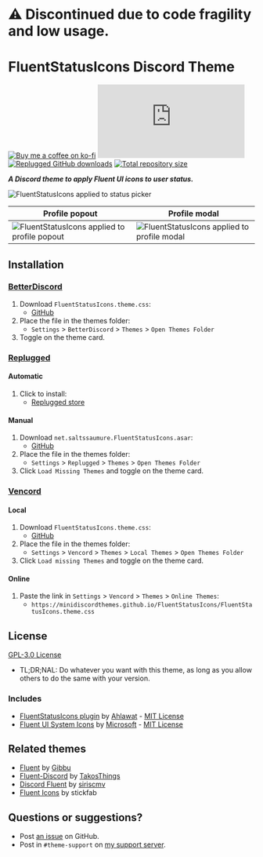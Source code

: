 [fsi-picker]:       https://cdn.discordapp.com/attachments/1142305515439923260/1145988597019844618/fsi-picker.png
[fsi-popout]:       https://cdn.discordapp.com/attachments/1142305515439923260/1145988597263118396/fsi-popout.png
[fsi-modal]:        https://cdn.discordapp.com/attachments/1142305515439923260/1145988596701069362/fsi-modal.png

[css-color]:        https://developer.mozilla.org/en-US/docs/Web/CSS/color_value
[discord]:          https://discord.gg/uy8nKQVatp

[BetterDiscord]:    https://betterdiscord.app/
[Replugged]:        https://replugged.dev/
[Vencord]:          https://github.com/Vendicated/Vencord

[shield-donate]:    https://img.shields.io/badge/Donate-ko--fi-orange?style=flat-square&logo=kofi&logoColor=orange
[ko-fi]:            https://ko-fi.com/saltssaumure "Buy me a coffee!"

[shield-bd-dl]:     https://img.shields.io/github/downloads/MiniDiscordThemes/FluentStatusIcons/FluentStatusIcons.theme.css?color=purple&label=Downloads&style=flat-square
[shield-asar-dl]:   https://img.shields.io/github/downloads/MiniDiscordThemes/FluentStatusIcons/net.saltssaumure.FluentStatusIcons.asar?color=purple&label=Downloads&style=flat-square
[shield-repo-size]: https://img.shields.io/github/repo-size/MiniDiscordThemes/FluentStatusIcons?label=Repository&style=flat-square "Total size"

[github]:           https://github.com/MiniDiscordThemes/FluentStatusIcons
[issues]:           https://github.com/MiniDiscordThemes/FluentStatusIcons/issues
[license]:          https://github.com/MiniDiscordThemes/FluentStatusIcons/blob/main/LICENSE
[.theme.css]:       https://github.com/MiniDiscordThemes/FluentStatusIcons/blob/main/FluentStatusIcons.theme.css

[fsiplugin]:        https://github.com/Tharki-God/FluentStatusIcons
[fsiplugin-author]: https://github.com/Tharki-God
[fsiplugin-license]:https://github.com/Tharki-God/FluentStatusIcons/blob/main/LICENSE

[msfluent]:         https://github.com/microsoft/fluentui-system-icons
[msfluent-author]:  https://github.com/microsoft
[msfluent-license]: https://github.com/microsoft/fluentui-system-icons/blob/main/LICENSE

[fluent]:           https://github.com/DiscordStyles/Fluent
[fluent-author]:    https://github.com/Gibbu

[fdiscord]:         https://github.com/TakosThings/Fluent-Discord
[fdiscord-author]:  https://github.com/TakosThings

[discordf]:         https://github.com/siriscmv/discord-fluent
[discordf-author]:  https://github.com/siriscmv

[ficons]:           https://github.com/zuzumi-f/pc-fluenticons

[release-bd]:       https://betterdiscord.app/theme/?id=000 "BetterDiscord store page"
[release-rp]:       https://replugged.dev/store/net.saltssaumure.FluentStatusIcons "Replugged store page"
[release-bd-gh]:    https://github.com/MiniDiscordThemes/FluentStatusIcons/releases/latest/download/FluentStatusIcons.theme.css "Get latest release"
[release-rp-gh]:    https://github.com/MiniDiscordThemes/FluentStatusIcons/releases/latest/download/net.saltssaumure.FluentStatusIcons.asar "Get latest release"

# ⚠️ Discontinued due to code fragility and low usage.

# FluentStatusIcons Discord Theme
[![Buy me a coffee on ko-fi][shield-donate]][ko-fi]
[![BetterDiscord GitHub downloads][shield-bd-dl]][release-bd-gh]
[![Replugged GitHub downloads][shield-asar-dl]][release-rp-gh]
[![Total repository size][shield-repo-size]][github]

***A Discord theme to apply Fluent UI icons to user status.***

![FluentStatusIcons applied to status picker][fsi-picker]

| Profile popout                                             | Profile modal                                            |
| ---------------------------------------------------------- | -------------------------------------------------------- |
| ![FluentStatusIcons applied to profile popout][fsi-popout] | ![FluentStatusIcons applied to profile modal][fsi-modal] |

## Installation

### [BetterDiscord][BetterDiscord]
1. Download `FluentStatusIcons.theme.css`:
    - [GitHub][release-bd-gh]
2. Place the file in the themes folder:
    - `Settings` > `BetterDiscord` > `Themes` > `Open Themes Folder`
3. Toggle on the theme card.

### [Replugged][Replugged]
#### Automatic
1. Click to install:
    - [Replugged store][release-rp]
#### Manual
1. Download `net.saltssaumure.FluentStatusIcons.asar`:
    - [GitHub][release-rp-gh]
2. Place the file in the themes folder:
    - `Settings` > `Replugged` > `Themes` > `Open Themes Folder`
3. Click `Load Missing Themes` and toggle on the theme card.

### [Vencord][Vencord]
#### Local
1. Download `FluentStatusIcons.theme.css`:
    - [GitHub][release-bd-gh]
2. Place the file in the themes folder:
    - `Settings` > `Vencord` > `Themes` > `Local Themes` > `Open Themes Folder`
3. Click `Load missing Themes` and toggle on the theme card.
#### Online
1. Paste the link in `Settings` > `Vencord` > `Themes` > `Online Themes`:
    - `https://minidiscordthemes.github.io/FluentStatusIcons/FluentStatusIcons.theme.css`

## License
[GPL-3.0 License][license]
- <span title="Too long; didn't read; not a lawyer">TL;DR;NAL</span>: Do whatever you want with this theme, as long as you allow others to do the same with your version.

### Includes
- [FluentStatusIcons plugin][fsiplugin] by [Ahlawat][fsiplugin-author] - [MIT License][fsiplugin-license]
- [Fluent UI System Icons][msfluent] by [Microsoft][msfluent-author] - [MIT License][msfluent-license]

## Related themes
- [Fluent][fluent] by [Gibbu][fluent-author]
- [Fluent-Discord][fdiscord] by [TakosThings][fdiscord-author]
- [Discord Fluent][discordf] by [siriscmv][discordf-author]
- [Fluent Icons][ficons] by stickfab

## Questions or suggestions?
- Post [an issue][issues] on GitHub.
- Post in `#theme-support` on [my support server][discord].
